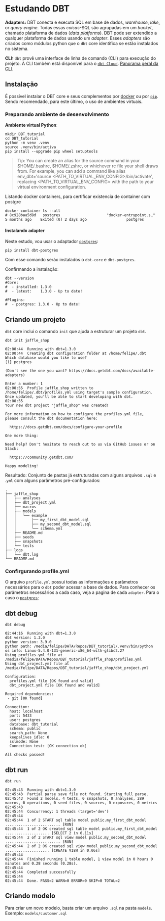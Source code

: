 # Estudando DBT

**Adapters:** DBT conecta e executa SQL em base de dados, *warehouse*, *lake*, or *query engine*. Todas essas *coisas*-SQL são agrupadas em um *bucket*, chamado plataforma de dados (*data platforms*). DBT pode ser extendido a qualquer plataforma de dados usando um *adapter*. Esses *adapters* são criados como módulos python que o `dbt` core identifica se estão instalados no sistema.

**CLI:** `dbt` provê uma interface de linha de comando (CLI) para execução do projeto. A CLI também está disponível para o [`dbt Cloud`](https://github.com/data-mie/dbt-cloud-cli). [Panorama geral da CLI](https://docs.getdbt.com/dbt-cli/cli-overview).


## Instalação

É possível instalar o DBT core e seus complementos por [docker](https://docs.getdbt.com/docs/get-started/docker-installv) ou por [`pip`](https://docs.getdbt.com/docs/get-started/pip-install). Sendo recomendado, para este último, o uso de ambientes virtuais.

### Preparando ambiente de desenvolvimento

**Ambiente virtual Python**:
```
mkdir DBT_tutorial
cd DBT_tutorial
python -m venv .venv
source .venv/bin/activa
pip install --upgrade pip wheel setuptools
```

> Tip: You can create an alias for the source command in your $HOME/.bashrc, $HOME/.zshrc, or whichever rc file your shell draws from. For example, you can add a command like alias env_dbt='source <PATH_TO_VIRTUAL_ENV_CONFIG>/bin/activate', replacing <PATH_TO_VIRTUAL_ENV_CONFIG> with the path to your virtual environment configuration.

Listando docker containers, para certificar existencia de container com postgre
```
docker container ls --all
# 8c928baa5d8d   postgres                     "docker-entrypoint.s…"   5 months ago    Exited (0) 2 days ago                  postgres
```

#### Instalando adapter

Neste estudo, vou usar o adaptador [`postgres`](https://docs.getdbt.com/reference/warehouse-setups/postgres-setup):
```
pip install dbt-postgres
```

Com esse comando serão instalados o `dbt-core` e `dbt-postgres`.

Confirmando a instalação:
```
dbt --version
#Core:
#  - installed: 1.3.0
#  - latest:    1.3.0 - Up to date!

#Plugins:
#  - postgres: 1.3.0 - Up to date!
```

## Criando um projeto

`dbt` core inclui o comando `init` que ajuda a estruturar um projeto `dbt`.
```
dbt init jaffle_shop

02:00:44  Running with dbt=1.3.0
02:00:44  Creating dbt configuration folder at /home/felipe/.dbt
Which database would you like to use?
[1] postgres

(Don't see the one you want? https://docs.getdbt.com/docs/available-adapters)

Enter a number: 1
02:00:55  Profile jaffle_shop written to /home/felipe/.dbt/profiles.yml using target's sample configuration. Once updated, you'll be able to start developing with dbt.
02:00:55  
Your new dbt project "jaffle_shop" was created!

For more information on how to configure the profiles.yml file,
please consult the dbt documentation here:

  https://docs.getdbt.com/docs/configure-your-profile

One more thing:

Need help? Don't hesitate to reach out to us via GitHub issues or on Slack:

  https://community.getdbt.com/

Happy modeling!

```

Resultado:
Conjunto de pastas já estruturadas com alguns arquivos `.sql` e .`yml` com alguns parâmetros pré-configurados:
```
.
├── jaffle_shop
│   ├── analyses
│   ├── dbt_project.yml
│   ├── macros
│   ├── models
│   │   └── example
│   │       ├── my_first_dbt_model.sql
│   │       ├── my_second_dbt_model.sql
│   │       └── schema.yml
│   ├── README.md
│   ├── seeds
│   ├── snapshots
│   └── tests
├── logs
│   └── dbt.log
└── README.md

```

### Confirgurando profile.yml

O arquivo `profile.yml` possui todas as informações e parâmetros necessários para o `dbt` poder acessar a base de dados. Para conhecer os parâmetros necessários a cada caso, veja a pagina de cada `adapter`. Para o caso o [`postgres`](https://docs.getdbt.com/reference/warehouse-setups/postgres-setup);

## dbt debug

```
dbt debug

02:44:16  Running with dbt=1.3.0
dbt version: 1.3.0
python version: 3.9.0
python path: /media/felipe/DATA/Repos/DBT_tutorial/.venv/bin/python
os info: Linux-5.4.0-131-generic-x86_64-with-glibc2.27
Using profiles.yml file at /media/felipe/DATA/Repos/DBT_tutorial/jaffle_shop/profiles.yml
Using dbt_project.yml file at /media/felipe/DATA/Repos/DBT_tutorial/jaffle_shop/dbt_project.yml

Configuration:
  profiles.yml file [OK found and valid]
  dbt_project.yml file [OK found and valid]

Required dependencies:
 - git [OK found]

Connection:
  host: localhost
  port: 5433
  user: postgres
  database: dbt_tutorial
  schema: public
  search_path: None
  keepalives_idle: 0
  sslmode: None
  Connection test: [OK connection ok]

All checks passed!
```

## dbt run

```
dbt run

02:45:43  Running with dbt=1.3.0
02:45:43  Partial parse save file not found. Starting full parse.
02:45:43  Found 2 models, 4 tests, 0 snapshots, 0 analyses, 289 macros, 0 operations, 0 seed files, 0 sources, 0 exposures, 0 metrics
02:45:43  
02:45:44  Concurrency: 1 threads (target='dev')
02:45:44  
02:45:44  1 of 2 START sql table model public.my_first_dbt_model ......................... [RUN]
02:45:44  1 of 2 OK created sql table model public.my_first_dbt_model .................... [SELECT 2 in 0.11s]
02:45:44  2 of 2 START sql view model public.my_second_dbt_model ......................... [RUN]
02:45:44  2 of 2 OK created sql view model public.my_second_dbt_model .................... [CREATE VIEW in 0.06s]
02:45:44  
02:45:44  Finished running 1 table model, 1 view model in 0 hours 0 minutes and 0.28 seconds (0.28s).
02:45:44  
02:45:44  Completed successfully
02:45:44  
02:45:44  Done. PASS=2 WARN=0 ERROR=0 SKIP=0 TOTAL=2
```

## Criando modelo

Para criar um novo modelo, basta criar um arquivo `.sql` na pasta `models`. Exemplo: `models/customer.sql`
